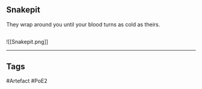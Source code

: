## Snakepit
They wrap around you until your blood turns as cold as theirs.
##
![[Snakepit.png]]

---
## Tags
#Artefact
#PoE2